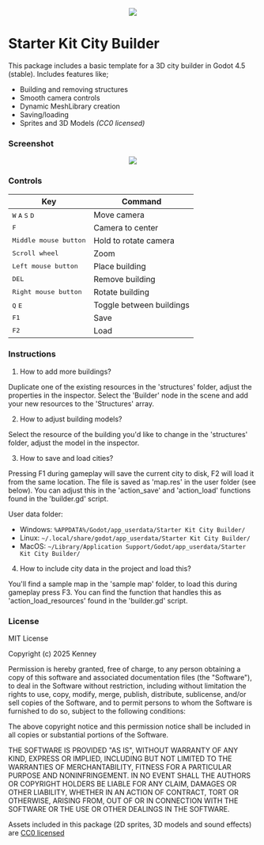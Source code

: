 <p align="center"><img src="icon.png"/></p>

# Starter Kit City Builder

This package includes a basic template for a 3D city builder in Godot 4.5 (stable). Includes features like;

- Building and removing structures
- Smooth camera controls
- Dynamic MeshLibrary creation
- Saving/loading
- Sprites and 3D Models _(CC0 licensed)_

### Screenshot

<p align="center"><img src="screenshots/screenshot.png"/></p>

### Controls

| Key | Command |
| --- | --- |
| <kbd>W</kbd> <kbd>A</kbd> <kbd>S</kbd> <kbd>D</kbd> | Move camera |
| <kbd>F</kbd> | Camera to center |
| <kbd>Middle mouse button</kbd> | Hold to rotate camera |
| <kbd>Scroll wheel</kbd> | Zoom |
| <kbd>Left mouse button</kbd> | Place building |
| <kbd>DEL</kbd> | Remove building |
| <kbd>Right mouse button</kbd> | Rotate building |
| <kbd>Q</kbd> <kbd>E</kbd>  | Toggle between buildings |
| <kbd>F1</kbd> | Save |
| <kbd>F2</kbd> | Load |

### Instructions

1. How to add more buildings?

Duplicate one of the existing resources in the 'structures' folder, adjust the properties in the inspector. Select the 'Builder' node in the scene and add your new resources to the 'Structures' array.

2. How to adjust building models?

Select the resource of the building you'd like to change in the 'structures' folder, adjust the model in the inspector.

3. How to save and load cities?

Pressing F1 during gameplay will save the current city to disk, F2 will load it from the same location. The file is saved as 'map.res' in the user folder (see below). You can adjust this in the 'action_save' and 'action_load' functions found in the 'builder.gd' script.

User data folder:
- Windows: `%APPDATA%/Godot/app_userdata/Starter Kit City Builder/`
- Linux: `~/.local/share/godot/app_userdata/Starter Kit City Builder/`
- MacOS: `~/Library/Application Support/Godot/app_userdata/Starter Kit City Builder/`

4. How to include city data in the project and load this?

You'll find a sample map in the 'sample map' folder, to load this during gameplay press F3. You can find the function that handles this as 'action_load_resources' found in the 'builder.gd' script.

### License

MIT License

Copyright (c) 2025 Kenney

Permission is hereby granted, free of charge, to any person obtaining a copy of this software and associated documentation files (the "Software"), to deal in the Software without restriction, including without limitation the rights to use, copy, modify, merge, publish, distribute, sublicense, and/or sell copies of the Software, and to permit persons to whom the Software is furnished to do so, subject to the following conditions:

The above copyright notice and this permission notice shall be included in all copies or substantial portions of the Software.

THE SOFTWARE IS PROVIDED "AS IS", WITHOUT WARRANTY OF ANY KIND, EXPRESS OR IMPLIED, INCLUDING BUT NOT LIMITED TO THE WARRANTIES OF MERCHANTABILITY, FITNESS FOR A PARTICULAR PURPOSE AND NONINFRINGEMENT. IN NO EVENT SHALL THE AUTHORS OR COPYRIGHT HOLDERS BE LIABLE FOR ANY CLAIM, DAMAGES OR OTHER LIABILITY, WHETHER IN AN ACTION OF CONTRACT, TORT OR OTHERWISE, ARISING FROM, OUT OF OR IN CONNECTION WITH THE SOFTWARE OR THE USE OR OTHER DEALINGS IN THE SOFTWARE.

Assets included in this package (2D sprites, 3D models and sound effects) are [CC0 licensed](https://creativecommons.org/publicdomain/zero/1.0/)
